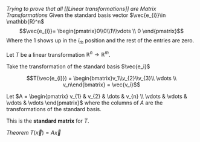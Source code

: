 *Trying to prove that all [[Linear transformations]] are Matrix Transformations*
Given the standard basis vector $\vec{e_{i}}\in \mathbb{R}^n$ $$\vec{e_{i}}= \begin{pmatrix}0\\0\\1\\\vdots \\ 0 \end{pmatrix}$$ Where the $1$ shows up in the $i_{th}$ position and the rest of the entries are zero.

Let $T$ be a linear transformation $\mathbb{R}^{n}\longrightarrow \mathbb{R}^m$. 

Take the transformation of the standard basis $\vec{e_i}$

$$T(\vec{e_{i}}) = \begin{bmatrix}v_1\\v_{2}\\v_{3}\\ \vdots \\ v_n\end{bmatrix} = \vec{v_i}$$

Let $A = \begin{pmatrix} v_{1} & v_{2} & \dots & v_{n} \\ \vdots & \vdots & \vdots & \vdots \end{pmatrix}$ where the columns of $A$ are the transformations of the standard basis. 

This is the **standard matrix** for $T$.

*Theorem* $T(\vec{x})=A\vec{x}$
